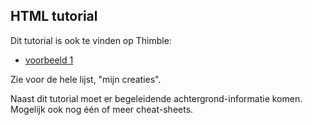 ## HTML tutorial

Dit tutorial is ook te vinden op Thimble:

* [voorbeeld 1](https://thimble.webmaker.org/project/51182/edit)

Zie voor de hele lijst, "mijn creaties".

Naast dit tutorial moet er begeleidende achtergrond-informatie komen. Mogelijk ook nog één of meer cheat-sheets.
